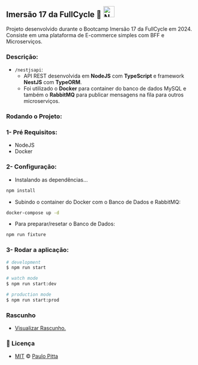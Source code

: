 ## Imersão 17 da FullCycle 🚀 <img src="https://nestjs.com/img/logo-small.svg" width="30" alt="Nest Logo" />

Projeto desenvolvido durante o Bootcamp Imersão 17 da FullCycle em 2024. Consiste em uma plataforma de E-commerce simples com BFF e Microserviços.

### Descrição:

- `/nestjsapi`: 
    - API REST desenvolvida em **NodeJS** com **TypeScript** e framework **NestJS** com **TypeORM**. 
    - Foi utilizado o **Docker** para container do banco de dados MySQL e também o **RabbitMQ** para publicar mensagens na fila para outros microserviços.

### Rodando o Projeto:

### 1- Pré Requisitos:

- NodeJS
- Docker

### 2- Configuração:

- Instalando as dependências...
```bash
npm install
```

- Subindo o container do Docker com o Banco de Dados e RabbitMQ:
```bash
docker-compose up -d
```

- Para preparar/resetar o Banco de Dados:
```bash
npm run fixture
```

### 3- Rodar a aplicação:

```bash
# development
$ npm run start

# watch mode
$ npm run start:dev

# production mode
$ npm run start:prod
```

### Rascunho

- [Visualizar Rascunho.](https://github.com/paulopitta97/fullcycle-imersao17/blob/main/nestjsapi/RASCUNHO.md)

### 📝 Licença

- [MIT](https://github.com/paulopitta97/fullcycle-imersao17/blob/master/LICENSE) © [Paulo Pitta](https://github.com/paulopitta97)